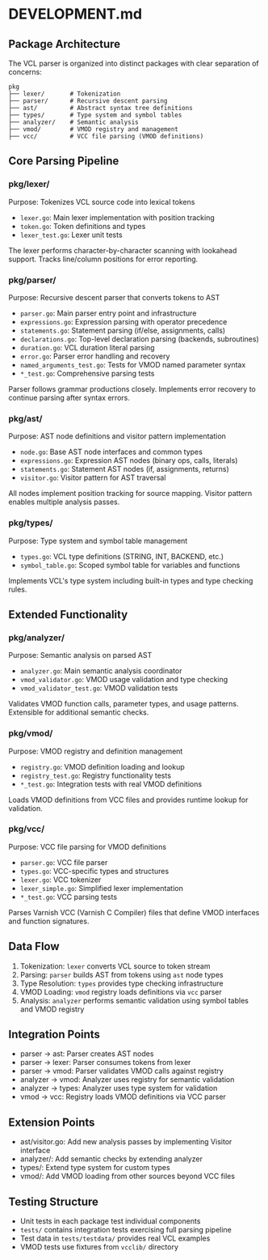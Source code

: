 # DEVELOPMENT.md

## Package Architecture

The VCL parser is organized into distinct packages with clear separation of concerns:

```
pkg
├── lexer/       # Tokenization
├── parser/      # Recursive descent parsing
├── ast/         # Abstract syntax tree definitions
├── types/       # Type system and symbol tables
├── analyzer/    # Semantic analysis
├── vmod/        # VMOD registry and management
├── vcc/         # VCC file parsing (VMOD definitions)
```

## Core Parsing Pipeline

### pkg/lexer/
Purpose: Tokenizes VCL source code into lexical tokens
- `lexer.go`: Main lexer implementation with position tracking
- `token.go`: Token definitions and types
- `lexer_test.go`: Lexer unit tests

The lexer performs character-by-character scanning with lookahead support. Tracks line/column positions for error reporting.

### pkg/parser/
Purpose: Recursive descent parser that converts tokens to AST
- `parser.go`: Main parser entry point and infrastructure
- `expressions.go`: Expression parsing with operator precedence
- `statements.go`: Statement parsing (if/else, assignments, calls)
- `declarations.go`: Top-level declaration parsing (backends, subroutines)
- `duration.go`: VCL duration literal parsing
- `error.go`: Parser error handling and recovery
- `named_arguments_test.go`: Tests for VMOD named parameter syntax
- `*_test.go`: Comprehensive parsing tests

Parser follows grammar productions closely. Implements error recovery to continue parsing after syntax errors.

### pkg/ast/
Purpose: AST node definitions and visitor pattern implementation
- `node.go`: Base AST node interfaces and common types
- `expressions.go`: Expression AST nodes (binary ops, calls, literals)
- `statements.go`: Statement AST nodes (if, assignments, returns)
- `visitor.go`: Visitor pattern for AST traversal

All nodes implement position tracking for source mapping. Visitor pattern enables multiple analysis passes.

### pkg/types/
Purpose: Type system and symbol table management
- `types.go`: VCL type definitions (STRING, INT, BACKEND, etc.)
- `symbol_table.go`: Scoped symbol table for variables and functions

Implements VCL's type system including built-in types and type checking rules.

## Extended Functionality

### pkg/analyzer/
Purpose: Semantic analysis on parsed AST
- `analyzer.go`: Main semantic analysis coordinator
- `vmod_validator.go`: VMOD usage validation and type checking
- `vmod_validator_test.go`: VMOD validation tests

Validates VMOD function calls, parameter types, and usage patterns. Extensible for additional semantic checks.

### pkg/vmod/
Purpose: VMOD registry and definition management
- `registry.go`: VMOD definition loading and lookup
- `registry_test.go`: Registry functionality tests
- `*_test.go`: Integration tests with real VMOD definitions

Loads VMOD definitions from VCC files and provides runtime lookup for validation.

### pkg/vcc/
Purpose: VCC file parsing for VMOD definitions
- `parser.go`: VCC file parser
- `types.go`: VCC-specific types and structures
- `lexer.go`: VCC tokenizer
- `lexer_simple.go`: Simplified lexer implementation
- `*_test.go`: VCC parsing tests

Parses Varnish VCC (Varnish C Compiler) files that define VMOD interfaces and function signatures.

## Data Flow

1. Tokenization: `lexer` converts VCL source to token stream
2. Parsing: `parser` builds AST from tokens using `ast` node types
3. Type Resolution: `types` provides type checking infrastructure
4. VMOD Loading: `vmod` registry loads definitions via `vcc` parser
5. Analysis: `analyzer` performs semantic validation using symbol tables and VMOD registry

## Integration Points

- parser → ast: Parser creates AST nodes
- parser → lexer: Parser consumes tokens from lexer
- parser → vmod: Parser validates VMOD calls against registry
- analyzer → vmod: Analyzer uses registry for semantic validation
- analyzer → types: Analyzer uses type system for validation
- vmod → vcc: Registry loads VMOD definitions via VCC parser

## Extension Points

- ast/visitor.go: Add new analysis passes by implementing Visitor interface
- analyzer/: Add semantic checks by extending analyzer
- types/: Extend type system for custom types
- vmod/: Add VMOD loading from other sources beyond VCC files

## Testing Structure

- Unit tests in each package test individual components
- `tests/` contains integration tests exercising full parsing pipeline
- Test data in `tests/testdata/` provides real VCL examples
- VMOD tests use fixtures from `vcclib/` directory